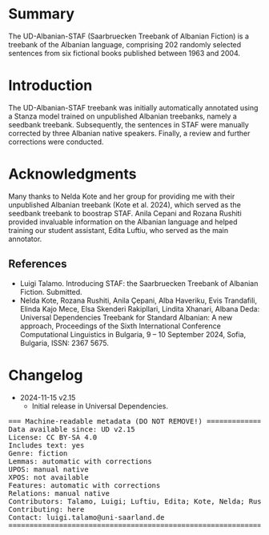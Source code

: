 # Summary

The UD-Albanian-STAF (Saarbruecken Treebank of Albanian Fiction) is a treebank of the Albanian language, comprising 202 randomly selected sentences from six fictional books published between 1963 and 2004.

# Introduction

The UD-Albanian-STAF treebank was initially automatically annotated using a Stanza model trained on unpublished Albanian treebanks, namely a seedbank treebank. Subsequently, the sentences in STAF were manually corrected by three Albanian native speakers. Finally, a review and further corrections were conducted.

# Acknowledgments

Many thanks to Nelda Kote and her group for providing me with their unpublished Albanian treebank (Kote et al. 2024), which served as the seedbank treebank to boostrap STAF. Anila Cepani and Rozana Rushiti provided invaluable information on the Albanian language and helped training our student assistant, Edita Luftiu, who served as the main annotator.

## References

* Luigi Talamo. Introducing STAF: the Saarbruecken Treebank of Albanian Fiction. Submitted.
* Nelda Kote, Rozana Rushiti, Anila Çepani, Alba Haveriku, Evis Trandafili, Elinda Kajo Mece, Elsa Skenderi Rakipllari, Lindita Xhanari, Albana Deda: Universal Dependencies Treebank for Standard Albanian: A new approach, Proceedings of the Sixth International Conference Computational Linguistics in Bulgaria, 9 – 10 September 2024, Sofia, Bulgaria, ISSN: 2367 5675.


# Changelog

* 2024-11-15 v2.15
  * Initial release in Universal Dependencies.


<pre>
=== Machine-readable metadata (DO NOT REMOVE!) ================================
Data available since: UD v2.15
License: CC BY-SA 4.0
Includes text: yes
Genre: fiction
Lemmas: automatic with corrections
UPOS: manual native
XPOS: not available
Features: automatic with corrections
Relations: manual native
Contributors: Talamo, Luigi; Luftiu, Edita; Kote, Nelda; Rushiti, Rozana; Çepani, Anila
Contributing: here
Contact: luigi.talamo@uni-saarland.de
===============================================================================
</pre>
